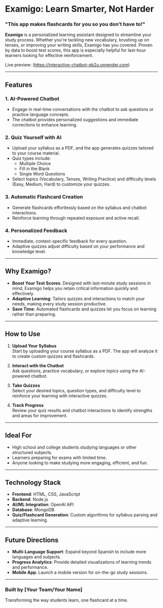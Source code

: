 # Examigo: Learn Smarter, Not Harder

### **"This app makes flashcards for you so you don’t have to!"**

**Examigo** is a personalized learning assistant designed to streamline your study process. Whether you're tackling new vocabulary, brushing up on tenses, or improving your writing skills, Examigo has you covered. Proven by data to boost test scores, this app is especially helpful for last-hour learners looking for effective reinforcement.

Live preview: (https://interactive-chatbot-qb2u.onrender.com)

---

## Features

### **1. AI-Powered Chatbot**
- Engage in real-time conversations with the chatbot to ask questions or practice language concepts.
- The chatbot provides personalized suggestions and immediate corrections to enhance learning.

### **2. Quiz Yourself with AI**
- Upload your syllabus as a PDF, and the app generates quizzes tailored to your course material.
- Quiz types include:
  - Multiple Choice
  - Fill in the Blank
  - Single Word Questions
- Select topics (Vocabulary, Tenses, Writing Practice) and difficulty levels (Easy, Medium, Hard) to customize your quizzes.

### **3. Automatic Flashcard Creation**
- Generate flashcards effortlessly based on the syllabus and chatbot interactions.
- Reinforce learning through repeated exposure and active recall.

### **4. Personalized Feedback**
- Immediate, context-specific feedback for every question.
- Adaptive quizzes adjust difficulty based on your performance and knowledge level.

---

## Why Examigo?

- **Boost Your Test Scores**: Designed with last-minute study sessions in mind, Examigo helps you retain critical information quickly and effectively.
- **Adaptive Learning**: Tailors quizzes and interactions to match your needs, making every study session productive.
- **Save Time**: Automated flashcards and quizzes let you focus on learning rather than preparing.

---

## How to Use

1. **Upload Your Syllabus**  
   Start by uploading your course syllabus as a PDF. The app will analyze it to create custom quizzes and flashcards.

2. **Interact with the Chatbot**  
   Ask questions, practice vocabulary, or explore topics using the AI-powered chatbot.

3. **Take Quizzes**  
   Select your desired topics, question types, and difficulty level to reinforce your learning with interactive quizzes.

4. **Track Progress**  
   Review your quiz results and chatbot interactions to identify strengths and areas for improvement.

---

## Ideal For

- High school and college students studying languages or other structured subjects.
- Learners preparing for exams with limited time.
- Anyone looking to make studying more engaging, efficient, and fun.

---

## Technology Stack

- **Frontend**: HTML, CSS, JavaScript
- **Backend**: Node.js
- **AI/ML Integration**: OpenAI API
- **Database**: MongoDB
- **Quiz/Flashcard Generation**: Custom algorithms for syllabus parsing and adaptive learning

---

## Future Directions

- **Multi-Language Support**: Expand beyond Spanish to include more languages and subjects.
- **Progress Analytics**: Provide detailed visualizations of learning trends and performance.
- **Mobile App**: Launch a mobile version for on-the-go study sessions.

---

### Built by [Your Team/Your Name]  
Transforming the way students learn, one flashcard at a time.

